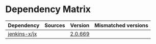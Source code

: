 # Dependency Matrix

Dependency | Sources | Version | Mismatched versions
---------- | ------- | ------- | -------------------
[jenkins-x/jx](https://github.com/jenkins-x/jx.git) |  | [2.0.669](https://github.com/jenkins-x/jx/releases/tag/v2.0.669) | 

